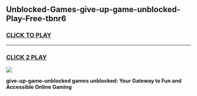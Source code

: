 
## Unblocked-Games-give-up-game-unblocked-Play-Free-tbnr6
<h3>
<a href="https://premium76.site?title=give-up-game-unblocked&ref=19M">CLICK TO PLAY</a></h3>
<hr>

<h3>
<a href="https://premium76.site?title=give-up-game-unblocked&ref=19M">CLICK 2 PLAY</a>
  
</h3>

<a href="https://premium76.site?title=give-up-game-unblocked&ref=19M"><img src="https://clearcache.store/games.png"></a>


**give-up-game-unblocked games unblocked: Your Gateway to Fun and Accessible Online Gaming**
